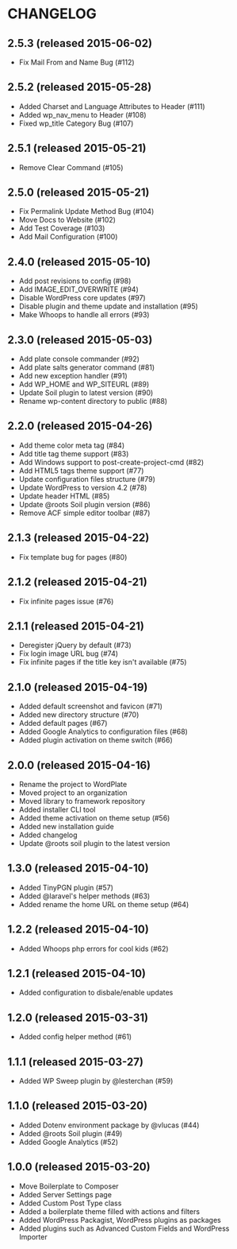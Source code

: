 # CHANGELOG

## 2.5.3 (released 2015-06-02)

- Fix Mail From and Name Bug (#112)

## 2.5.2 (released 2015-05-28)

- Added Charset and Language Attributes to Header (#111)
- Added wp_nav_menu to Header (#108)
- Fixed wp_title Category Bug (#107)

## 2.5.1 (released 2015-05-21)

- Remove Clear Command (#105)

## 2.5.0 (released 2015-05-21)

- Fix Permalink Update Method Bug (#104)
- Move Docs to Website (#102)
- Add Test Coverage (#103)
- Add Mail Configuration (#100)

## 2.4.0 (released 2015-05-10)

- Add post revisions to config (#98)
- Add IMAGE_EDIT_OVERWRITE (#94)
- Disable WordPress core updates (#97)
- Disable plugin and theme update and installation (#95)
- Make Whoops to handle all errors (#93)

## 2.3.0 (released 2015-05-03)

- Add plate console commander (#92)
- Add plate salts generator command (#81)
- Add new exception handler (#91)
- Add WP_HOME and WP_SITEURL (#89)
- Update Soil plugin to latest version (#90)
- Rename wp-content directory to public (#88)

## 2.2.0 (released 2015-04-26)

- Add theme color meta tag (#84)
- Add title tag theme support (#83)
- Add Windows support to post-create-project-cmd (#82)
- Add HTML5 tags theme support (#77)
- Update configuration files structure (#79)
- Update WordPress to version 4.2 (#78)
- Update header HTML (#85)
- Update @roots Soil plugin version (#86)
- Remove ACF simple editor toolbar (#87)

## 2.1.3 (released 2015-04-22)

- Fix template bug for pages (#80)

## 2.1.2 (released 2015-04-21)

- Fix infinite pages issue (#76)

## 2.1.1 (released 2015-04-21)

- Deregister jQuery by default (#73)
- Fix login image URL bug (#74)
- Fix infinite pages if the title key isn't available (#75)

## 2.1.0 (released 2015-04-19)

- Added default screenshot and favicon (#71)
- Added new directory structure (#70)
- Added default pages (#67)
- Added Google Analytics to configuration files (#68)
- Added plugin activation on theme switch (#66)

## 2.0.0 (released 2015-04-16)

- Rename the project to WordPlate
- Moved project to an organization
- Moved library to framework repository
- Added installer CLI tool
- Added theme activation on theme setup (#56)
- Added new installation guide
- Added changelog
- Update @roots soil plugin to the latest version

## 1.3.0 (released 2015-04-10)

- Added TinyPGN plugin (#57)
- Added @laravel's helper methods (#63)
- Added rename the home URL on theme setup (#64)

## 1.2.2 (released 2015-04-10)

- Added Whoops php errors for cool kids (#62)

## 1.2.1 (released 2015-04-10)

- Added configuration to disbale/enable updates

## 1.2.0 (released 2015-03-31)

- Added config helper method (#61)

## 1.1.1 (released 2015-03-27)

- Added WP Sweep plugin by @lesterchan (#59)

## 1.1.0 (released 2015-03-20)

- Added Dotenv environment package by @vlucas (#44)
- Added @roots Soil plugin (#49)
- Added Google Analytics (#52)

## 1.0.0 (released 2015-03-20)

- Move Boilerplate to Composer
- Added Server Settings page
- Added Custom Post Type class
- Added a boilerplate theme filled with actions and filters
- Added WordPress Packagist, WordPress plugins as packages
- Added plugins such as Advanced Custom Fields and WordPress Importer
